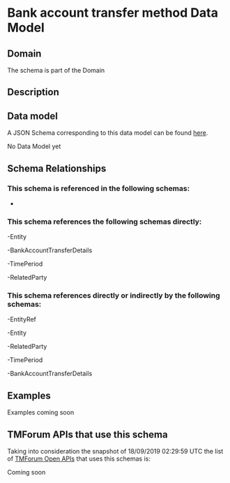 # Bank account transfer method Data Model

## Domain

The  schema is part of the  Domain

## Description



## Data model

A JSON Schema corresponding to this data model can be found
[here](https://github.com/tmforum-rand/schemas/blob/master/EngagedParty/BankAccountTransferMethod.schema.json).

No Data Model yet

## Schema Relationships

### This schema is referenced in the following schemas:

-

### This schema references the following schemas directly:

-Entity

-BankAccountTransferDetails

-TimePeriod

-RelatedParty

### This schema references directly or indirectly by the following schemas:

-EntityRef

-Entity

-RelatedParty

-TimePeriod

-BankAccountTransferDetails



## Examples

Examples coming soon

## TMForum APIs that use this schema

Taking into consideration the snapshot of 18/09/2019 02:29:59 UTC the list of [TMForum Open APIs](https://www.tmforum.org/open-apis/) that uses this schemas is:

Coming soon